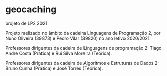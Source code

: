 # geocaching
projeto de LP2 2021

Projeto raelizado no âmbito da cadeira Linguagens de Programação 2, por Nuno Oliveira (39873) e Pedro Vilar (39820) no ano letivo 2020/2021.

Professores dirigentes da cadeira de Linguagens de programação 2: Tiago André Costa (Prática) e Rui Silva Moreira (Teórica).

Professores dirigentes da cadeira de Algoritmos e Estruturas de Dados 2: Bruno Cunha (Prática) e  José Torres (Teórica). 
